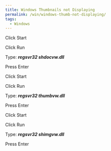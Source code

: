 ```yaml
---
title: Windows Thumbnails not Displaying
permalink: /win/windows-thumb-not-displaying/
tags:
  - Windows
---
```

Click Start
  
Click Run
  
Type: **_regsvr32 shdocvw.dll_**
  
Press Enter
  
Click Start
  
Click Run
  
Type: **_regsvr32 thumbvw.dll_**
  
Press Enter
  
Click Start
  
Click Run
  
Type: **_regsvr32 shimgvw.dll_**
  
Press Enter
